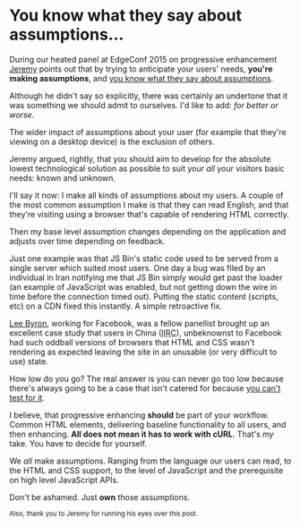 # You know what they say about assumptions...

During our heated panel at EdgeConf 2015 on progressive enhancement [Jeremy](https://adactio.com) points out that by trying to anticipate your users' needs, **you're making assumptions**, and [you know what they say about assumptions](https://www.youtube.com/watch?v=G-2NimrRPAQ).

Although he didn't say so explicitly, there was certainly an undertone that it was something we should admit to ourselves. I'd like to add: *for better or worse*.

The wider impact of assumptions about your user (for example that they're viewing on a desktop device) is the exclusion of others.

Jeremy argued, rightly, that you should aim to develop for the absolute lowest technological solution as possible to suit your *all* your visitors basic needs: known and unknown.

I'll say it now: I make all kinds of assumptions about my users. A couple of the most common assumption I make is that they can read English, and that they're visiting using a browser that's capable of rendering HTML correctly.

Then my base level assumption changes depending on the application and adjusts over time depending on feedback.

<!-- [Talky.io](https://talky.io/) is an excellent example to zoom in on. Their technology *requires* WebRTC. This assumes that their users have JavaScript, for without it, there is no product. -->

Just one example was that JS Bin's static code used to be served from a single server which suited most users. One day a bug was filed by an individual in Iran notifying me that JS Bin simply would get past the loader (an example of JavaScript was enabled, but not getting down the wire in time before the connection timed out). Putting the static content (scripts, etc) on a CDN fixed this instantly. A simple retroactive fix.

[Lee Byron](https://twitter.com/leeb), working for Facebook, was a fellow panellist brought up an excellent case study that users in China (<abbr title="if I recall correctly">IIRC</abbr>), unbeknownst to Facebook had such oddball versions of browsers that HTML and CSS wasn't rendering as expected leaving the site in an unusable (or very difficult to use) state.

How low do you go? The real answer is you can never go too low because there's always going to be a case that isn't catered for because [you can't test for it](https://twitter.com/triblondon/status/615894823384420354).

I believe, that progressive enhancing **should** be part of your workflow. Common HTML elements, delivering baseline functionality to all users, and then enhancing. **All does not mean it has to work with cURL**. That's *my* take. You have to decide for yourself.

We *all* make assumptions. Ranging from the language our users can read, to the HTML and CSS support, to the level of JavaScript and the prerequisite on high level JavaScript APIs.

Don't be ashamed. Just **own** those assumptions.

<small>Also, thank you to Jeremy for running his eyes over this post.</small>